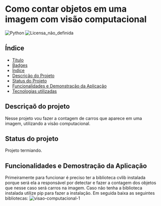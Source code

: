 # Como contar objetos em uma imagem com visão computacional
![Python](https://img.shields.io/badge/python-3670A0?style=for-the-badge&logo=python&logoColor=ffdd54)
![Licensa_não_definida](https://img.shields.io/github/license/fernandoslsz/Convertendo-um-PDF-em-arquivo-de-audio.svg)

## Índice 

* [Título](#Título-e-Imagem-de-capa)
* [Badges](#badges)
* [Índice](#índice)
* [Descrição do Projeto](#descrição-do-projeto)
* [Status do Projeto](#status-do-Projeto)
* [Funcionalidades e Demonstração da Aplicação](#Funcionalidades-e-Demonstração-da-Aplicação)
* [Tecnologias utilizadas](#tecnologias-utilizadas)

## Descriçaõ do projeto
Nesse projeto vou fazer a contagem de carros que aparece em uma imagem, utilizando
a visão computacional. 

## Status do projeto 
Projeto termiando.

## Funcionalidades e Demostração da Aplicação
Primeiramente para funcionar é preciso ter a biblioteca cvlib instalada porque será ela a responsável
por detectar e  fazer a contagem dos objetos que nesse caso será carros na imagem. Caso não tenha a 
biblioteca instalada utilize pip para fazer a instalação.
Em seguida baixa as seguintes bibliotecas:
![visao-computacional-1](https://user-images.githubusercontent.com/64037517/150704137-49fd6e8b-6f2a-49ea-85bd-890e0d6630c6.png)

